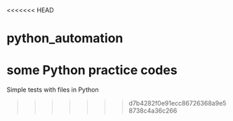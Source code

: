 <<<<<<< HEAD
# python_automation
some Python practice codes
=======
Simple tests with files in Python
>>>>>>> d7b4282f0e91ecc86726368a9e58738c4a36c266
